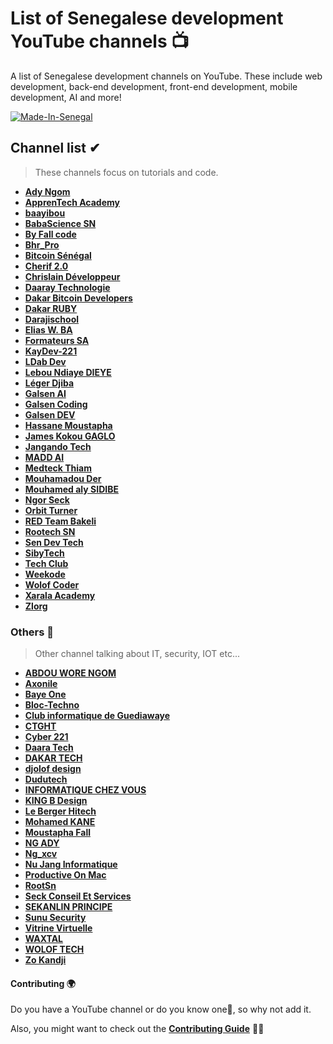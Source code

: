 # List of Senegalese development YouTube channels 📺

A list of Senegalese development channels on YouTube. These include web development, back-end development, front-end development, mobile development, AI and more!

[![Made-In-Senegal](https://github.com/GalsenDev221/made.in.senegal/blob/master/assets/badge.svg)](https://github.com/GalsenDev221/made.in.senegal)

## Channel list ✔

> These channels focus on tutorials and code.

* **[Ady Ngom](https://www.youtube.com/user/adytouba)**
* **[ApprenTech Academy](https://www.youtube.com/channel/UCE_ZKSHpebKvh6uEzkRW9FQ)**
* **[baayibou](https://www.youtube.com/channel/UCVKTpAvflvMr379LVBfs82A)**
* **[BabaScience SN](https://www.youtube.com/channel/UCJyVQanD7cg4uB5ngcUls3Q)**
* **[By Fall code](https://www.youtube.com/channel/UCWspKzgH9P4fY_XempTAM0w)**
* **[Bhr_Pro](https://www.youtube.com/channel/UC2S0tnDYFV-bKje5-vLfejQ)**
* **[Bitcoin Sénégal](https://www.youtube.com/channel/UCsKRlUJFd29M2ouZm7zdMkQ)**
* **[Cherif 2.0](https://www.youtube.com/channel/UCd8enJR1ij-dPxp_HWV793Q)**
* **[Chrislain Développeur](https://www.youtube.com/channel/UCM-4IXjiMp2UPI7cgwZ2qdQ)**
* **[Daaray Technologie](https://www.youtube.com/@daaraytechnologie2900)**
* **[Dakar Bitcoin Developers](https://www.youtube.com/channel/UCD9Su78FrJIkvY6G1x9DHNA)**
* **[Dakar RUBY](https://www.youtube.com/channel/UCcG2adsEO9uBxFye3ZS6qrw)**
* **[Darajischool](https://www.youtube.com/channel/UC6XaO383OyNhlm6Udzepjrw)**
* **[Elias W. BA](https://www.youtube.com/channel/UCHJfgo-twozt9nNq0XplU_g)**
* **[Formateurs SA](https://www.youtube.com/channel/UCT2iQKpWGzgbpNjXenm2zow)**
* **[KayDev-221](https://www.youtube.com/channel/UC8qjiBAgpyxgU6iUpPyxWrQ)**
* **[LDab Dev](https://www.youtube.com/channel/UC_AgOX-dhj6mEKhSOHPW_lg)**
* **[Lebou Ndiaye DIEYE](https://www.youtube.com/channel/UCn_LC-9362ASoClVkJqw8rA)**
* **[Léger Djiba](https://www.youtube.com/c/L%C3%A9gerDjiba)**
* **[Galsen AI](https://www.youtube.com/channel/UCz3ZL9x0jxQNyis8Ss3Vz2Q)**
* **[Galsen Coding](https://www.youtube.com/channel/UCIoT3bVjxrzHmwV9jW9KXgg)**
* **[Galsen DEV](https://www.youtube.com/channel/UCw0TqM96VksbRMgcafdUVSQ)**
* **[Hassane Moustapha](https://www.youtube.com/user/MrHkairi)**
* **[James Kokou GAGLO](https://www.youtube.com/channel/UCLf28QwKUmINeUqjxR3bK0w)**
* **[Jangando Tech](https://www.youtube.com/channel/UCFbdlx44JOBDh41-ruUb0Eg)**
* **[MADD AI](https://www.youtube.com/channel/UCA-if5ueDAWvtZ161CH8yzQ)**
* **[Medteck Thiam](https://www.youtube.com/c/MohamedThiamHacker)**
* **[Mouhamadou Der](https://www.youtube.com/user/derkhadim)**
* **[Mouhamed aly SIDIBE](https://www.youtube.com/channel/UC-Rak9WhKgjARd5NwyYzdlQ)**
* **[Ngor Seck](https://www.youtube.com/channel/UCju7C4DmUvrAzeAnTn-rCfw)**
* **[Orbit Turner](https://www.youtube.com/channel/UC2Y1r60Mh_IWZGoIC_8rDhg)**
* **[RED Team Bakeli](https://www.youtube.com/@redteambakeli)**
* **[Rootech SN](https://www.youtube.com/channel/UCl076vudXmR3sieSXkNGbuQ)**
* **[Sen Dev Tech](https://www.youtube.com/channel/UC6yN8ebtKOgFlBbYQJQN1DA)**
* **[SibyTech](https://www.youtube.com/@sibylassana95)**
* **[Tech Club](https://www.youtube.com/channel/UChazX8d8twXQZ21MpxoHRBA)**
* **[Weekode](https://www.youtube.com/channel/UCdrE_GITrhALX6Bo523NfKw/featured)**
* **[Wolof Coder](https://www.youtube.com/channel/UCNLda7VaWLfKrPA4uunFVjg)**
* **[Xarala Academy](https://www.youtube.com/channel/UCtzF4GCqstzrc6UWUNjlQiQ)**
* **[Zlorg](https://www.youtube.com/channel/UCl88uiy7Aq6PpZOGcQVeZYg)**

### Others 📁

> Other channel talking about IT, security, IOT etc...

* **[ABDOU WORE NGOM](https://www.youtube.com/channel/UCTHrMbPLfAKXJuXu6Fo6jPA)**
* **[Axonile](https://www.youtube.com/channel/UCgQa4dk7EsH937CT3wOodWQ)**
* **[Baye One](https://www.youtube.com/channel/UCCQ2nMBMxdaQ0qjSBl9vj5A)**
* **[Bloc-Techno](https://www.youtube.com/user/ThePipa00)**
* **[Club informatique de Guediawaye](https://www.youtube.com/@cigguediawaye)**
* **[CTGHT](https://www.youtube.com/channel/UC3hMi4RpRL0RiukAiIHuWKw)**
* **[Cyber 221](https://www.youtube.com/channel/UCdc-nYql6rLRauKb8BXQkHw)**
* **[Daara Tech](https://www.youtube.com/channel/UCQqh9hrCnwGIsojzFnbDBvw)**
* **[DAKAR TECH](https://www.youtube.com/c/DAKARTECH)**
* **[djolof design](https://www.youtube.com/channel/UCtBzQ5rG7XNUSJMocHdFwBw)**
* **[Dudutech](https://www.youtube.com/channel/UCAxIyfPFUcfzTe-SQ_QPX6g)**
* **[INFORMATIQUE CHEZ VOUS](https://www.youtube.com/channel/UChsYRzWIw3tWBFD2hN7tqAA)**
* **[KING B Design](https://www.youtube.com/channel/UChGeLDi3yGILdUiWtWe3Sfg)**
* **[Le Berger Hitech](https://www.youtube.com/channel/UCLJce0Zphs61fmjQfVI4rlw)**
* **[Mohamed KANE](https://www.youtube.com/channel/UCjsQJTTJQosrUwp9gXalBHw)**
* **[Moustapha Fall](https://www.youtube.com/c/MoustaphaFalltaif)**
* **[NG ADY](https://www.youtube.com/c/NGADYLIGHTINTHEDARK)**
* **[Ng_xcv](https://www.youtube.com/c/Ngxcv)**
* **[Nu Jang Informatique](https://www.youtube.com/channel/UCTweGeIUC_RLBB5HZMheXUA)**
* **[Productive On Mac](https://www.youtube.com/channel/UC_kwMczpaKVu2pG0JZJORQw)**
* **[RootSn](https://www.youtube.com/@rootsn4889)**
* **[Seck Conseil Et Services](https://www.youtube.com/@seckconseiletservices8655)**
* **[SEKANLIN PRINCIPE](https://www.youtube.com/channel/UCVgksjU-W1TcXA9ebbHGjZg)**
* **[Sunu Security](https://www.youtube.com/channel/UCMGNNtDYQUjVGKKVyTdpgsQ)**
* **[Vitrine Virtuelle](https://www.youtube.com/channel/UCudt7wMkBIhojy7h9wSxBQw)**
* **[WAXTAL](https://www.youtube.com/channel/UC48BFV04wmJvWlV2tJFBPmg)**
* **[WOLOF TECH](https://www.youtube.com/channel/UCSgQIvviSJxLwGPS3sgcnlA)**
* **[Zo Kandji](https://www.youtube.com/@zokandji)**

#### Contributing 🌍

Do you have a YouTube channel or do you know one🤔, so why not add it.

Also, you might want to check out the **[Contributing Guide](https://github.com/daoodaba975/senegal-YouTuber-Dev-List/blob/master/CONTRIBUTING.md)** 🤝🏾
